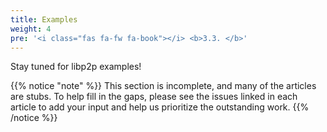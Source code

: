 ```yaml
---
title: Examples
weight: 4
pre: '<i class="fas fa-fw fa-book"></i> <b>3.3. </b>'
---
```


Stay tuned for libp2p examples!

{{% notice "note" %}}
This section is incomplete, and many of the articles are stubs. To help fill in
the gaps, please see the issues linked in each article to add your input and
help us prioritize the outstanding work.
{{% /notice %}}
